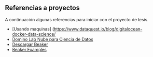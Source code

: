## Referencias a proyectos

A continuación algunas referencias para iniciar con el proyecto de tesis.


* [Usando maquinas] (https://www.dataquest.io/blog/digitalocean-docker-data-science/
* [Domino Lab Nube para Ciencia de Datos](https://blog.dominodatalab.com/what-is-a-data-science-platform/)
* [Descargar Beaker](http://beakernotebook.com/getting-started?linux&scroll)
* [Beaker Examples](https://pub.beakernotebook.com/publications/category/560a8d87-db3d-4b2a-81ee-45dfea5d4585)

